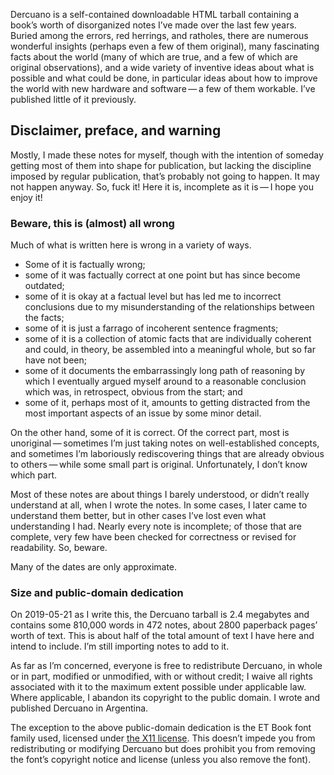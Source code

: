 Dercuano is a self-contained downloadable HTML tarball containing a
book’s worth of disorganized notes I’ve made over the last few years.
Buried among the errors, red herrings, and ratholes, there
are numerous wonderful insights (perhaps even a few of them original),
many fascinating facts about the world (many of which are true, and a
few of which are original observations), and a wide variety of
inventive ideas about what is possible and what could be done, in
particular ideas about how to improve the world with new hardware and
software — a few of them workable.  I’ve published little of it
previously.

Disclaimer, preface, and warning
--------------------------------

Mostly, I made
these notes for myself, though with the intention of someday getting
most of them into shape for publication, but lacking the discipline imposed by
regular publication, that’s probably not going to happen.  It may not
happen anyway.  So, fuck it!  Here it is, incomplete as it is — I hope
you enjoy it!

### Beware, this is (almost) all wrong ###

Much of what is written here is wrong in a variety of ways.

- Some of it is factually wrong;
- some of it was factually correct at one point but has since become outdated;
- some of it is okay at a factual level but has led me to incorrect
  conclusions due to my misunderstanding of the relationships between
  the facts;
- some of it is just a farrago of incoherent sentence fragments;
- some of it is a collection of atomic facts that are individually
  coherent and could, in theory, be assembled into a meaningful whole,
  but so far have not been;
- some of it documents the embarrassingly long path of reasoning by
  which I eventually argued myself around to a reasonable conclusion
  which was, in retrospect, obvious from the start; and
- some of it, perhaps most of it, amounts to getting distracted from
  the most important aspects of an issue by some minor detail.

On the other hand, some of it is correct.  Of the correct part, most
is unoriginal — sometimes I’m just taking notes on well-established
concepts, and sometimes I’m laboriously rediscovering things that are
already obvious to others — while some small part is original.
Unfortunately, I don’t know which part.

Most of these notes are about things I barely understood, or
didn’t really understand at all, when I wrote the notes.  In some
cases, I later came to understand them better, but in other cases I’ve
lost even what understanding I had.  Nearly every note is incomplete;
of those that are complete, very few have been checked for correctness
or revised for readability.  So, beware.

Many of the dates are only approximate.

### Size and public-domain dedication ###

On 2019-05-21 as I write this, the Dercuano tarball is 2.4 megabytes
and contains some 810,000 words in 472 notes,
about 2800 paperback pages’
worth of text.  This is about half of the total amount
of text I have here and intend to include.  I’m still importing notes
to add to it.

As far as I’m concerned, everyone is free to redistribute Dercuano, in
whole or in part, modified or unmodified, with or without credit; I
waive all rights associated with it to the maximum extent possible
under applicable law.  Where applicable, I abandon its copyright to
the public domain.  I wrote and published Dercuano in Argentina.

The exception to the above public-domain dedication is the ET Book
font family used, licensed under [the X11
license](liabilities/LICENSE.ETBook).  This doesn’t impede you from
redistributing or modifying Dercuano but does prohibit you from
removing the font’s copyright notice and license (unless you also
remove the font).
